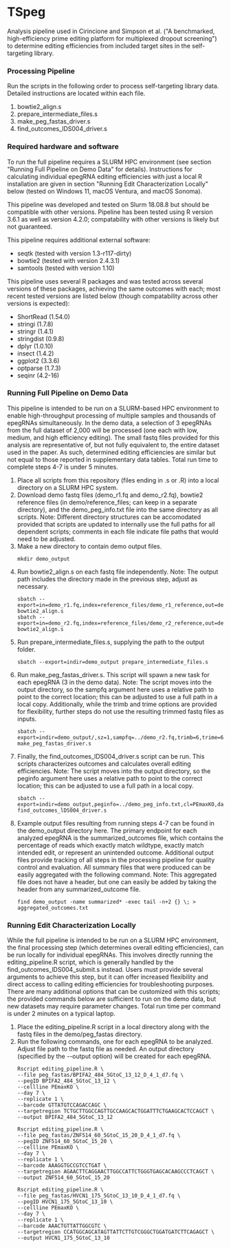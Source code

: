 # TSpeg
Analysis pipeline used in Cirincione and Simpson et al. ("A benchmarked, high-efficiency prime editing platform for multiplexed dropout screening") to determine editing efficiencies from included target sites in the self-targeting library. 

### Processing Pipeline
Run the scripts in the following order to process self-targeting library data. Detailed instructions are located within each file.

1. bowtie2_align.s
2. prepare_intermediate_files.s
3. make_peg_fastas_driver.s
4. find_outcomes_lDS004_driver.s

### Required hardware and software
To run the full pipeline requires a SLURM HPC environment (see section "Running Full Pipeline on Demo Data" for details). Instructions for calculating individual epegRNA editing efficiencies with just a local R installation are given in section "Running Edit Characterization Locally" below (tested on Windows 11, macOS Ventura, and macOS Sonoma).  

This pipeline was developed and tested on Slurm 18.08.8 but should be compatible with other versions. Pipeline has been tested using R version 3.6.1 as well as version 4.2.0; compatability with other versions is likely but not guaranteed.

This pipeline requires additional external software:
* seqtk (tested with version 1.3-r117-dirty)
* bowtie2 (tested with version 2.4.3.1)
* samtools (tested with version 1.10)

This pipeline uses several R packages and was tested across several versions of these packages, achieving the same outcomes with each; most recent tested versions are listed below (though compatability across other versions is expected):
* ShortRead (1.54.0)
* stringi (1.7.8)
* stringr (1.4.1)
* stringdist (0.9.8)
* dplyr (1.0.10)
* insect (1.4.2)
* ggplot2 (3.3.6)
* optparse (1.7.3)
* seqinr (4.2-16)

### Running Full Pipeline on Demo Data
This pipeline is intended to be run on a SLURM-based HPC environment to enable high-throughput processing of multiple samples and thousands of epegRNAs simultaneously. In the demo data, a selection of 3 epegRNAs from the full dataset of 2,000 will be processed (one each with low, medium, and high efficiency editing). The small fastq files provided for this analysis are representative of, but not fully equivalent to, the entire dataset used in the paper. As such, determined editing efficiencies are similar but not equal to those reported in supplementary data tables. Total run time to complete steps 4-7 is under 5 minutes.

1. Place all scripts from this repository (files ending in .s or .R) into a local directory on a SLURM HPC system.
2. Download demo fastq files (demo_r1.fq and demo_r2.fq), bowtie2 reference files (in demo/reference_files; can keep in a separate directory), and the demo_peg_info.txt file into the same directory as all scripts. Note: Different directory structures can be accomodated provided that scripts are updated to internally use the full paths for all dependent scripts; comments in each file indicate file paths that would need to be adjusted.
3. Make a new directory to contain demo output files.
   ```
   mkdir demo_output
   ```
4. Run bowtie2_align.s on each fastq file independently. Note: The output path includes the directory made in the previous step, adjust as necessary.
   ```
   sbatch --export=in=demo_r1.fq,index=reference_files/demo_r1_reference,out=demo_output/demo_r1.bam bowtie2_align.s
   sbatch --export=in=demo_r2.fq,index=reference_files/demo_r2_reference,out=demo_output/demo_r2.bam bowtie2_align.s
   ```
5. Run prepare_intermediate_files.s, supplying the path to the output folder. 
   ```
   sbatch --export=indir=demo_output prepare_intermediate_files.s
   ```
6. Run make_peg_fastas_driver.s. This script will spawn a new task for each epegRNA (3 in the demo data). Note: The script moves into the output directory, so the sampfq argument here uses a relative path to point to the correct location; this can be adjusted to use a full path in a local copy. Additionally, while the trimb and trime options are provided for flexibility, further steps do not use the resulting trimmed fastq files as inputs.
   ```
   sbatch --export=indir=demo_output/,sz=1,sampfq=../demo_r2.fq,trimb=6,trime=6 make_peg_fastas_driver.s
   ```
7. Finally, the find_outcomes_lDS004_driver.s script can be run. This scripts characterizes outcomes and calculates overall editing efficiencies. Note: The script moves into the output directory, so the peginfo argument here uses a relative path to point to the correct location; this can be adjusted to use a full path in a local copy.
   ```
   sbatch --export=indir=demo_output,peginfo=../demo_peg_info.txt,cl=PEmaxKO,day=7,repl=1 find_outcomes_lDS004_driver.s
   ```
8. Example output files resulting from running steps 4-7 can be found in the demo_output directory here. The primary endpoint for each analyzed epegRNA is the summarized_outcomes file, which contains the percentage of reads which exactly match wildtype, exactly match intended edit, or represent an unintended outcome. Additional output files provide tracking of all steps in the processing pipeline for quality control and evaluation. All summary files that were produced can be easily aggregated with the following command. Note: This aggregated file does not have a header, but one can easily be added by taking the header from any summarized_outcome file.
   ```
   find demo_output -name summarized* -exec tail -n+2 {} \; > aggregated_outcomes.txt
   ```
   
### Running Edit Characterization Locally  
While the full pipeline is intended to be run on a SLURM HPC environment, the final processing step (which determines overall editing efficiencies), can be run locally for individual epegRNAs. This involves directly running the editing_pipeline.R script, which is generally handled by the find_outcomes_lDS004_submit.s instead. Users must provide several arguments to achieve this step, but it can offer increased flexibility and direct access to calling editing efficiencies for troubleshooting purposes. There are many additional options that can be customized with this scripts; the provided commands below are sufficient to run on the demo data, but new datasets may require parameter changes. Total run time per command is under 2 minutes on a typical laptop.

1. Place the editing_pipeline.R script in a local directory along with the fastq files in the demo/peg_fastas directory.
2. Run the following commands, one for each epegRNA to be analyzed. Adjust file path to the fastq file as needed. An output directory (specified by the --output option) will be created for each epegRNA.
   ```
   Rscript editing_pipeline.R \
   --file peg_fastas/BPIFA2_484_5GtoC_13_12_D_4_1_d7.fq \
   --pegID BPIFA2_484_5GtoC_13_12 \
   --cellline PEmaxKO \
   --day 7 \
   --replicate 1 \
   --barcode GTTATGTCCAGACCAGC \
   --targetregion TCTGCTTGGCCAGTTGCCAAGCACTGGATTTCTGAAGCACTCCAGCT \
   --output BPIFA2_484_5GtoC_13_12

   Rscript editing_pipeline.R \
   --file peg_fastas/ZNF514_60_5GtoC_15_20_D_4_1_d7.fq \
   --pegID ZNF514_60_5GtoC_15_20 \
   --cellline PEmaxKO \
   --day 7 \
   --replicate 1 \
   --barcode AAAGGTGCCGTCCTGAT \
   --targetregion AGAACTTCAGGAACTTGGCCATTCTGGGTGAGCACAAGCCCTCAGCT \
   --output ZNF514_60_5GtoC_15_20

   Rscript editing_pipeline.R \
   --file peg_fastas/HVCN1_175_5GtoC_13_10_D_4_1_d7.fq \
   --pegID HVCN1_175_5GtoC_13_10 \
   --cellline PEmaxKO \
   --day 7 \
   --replicate 1 \
   --barcode AAACTGTTATTGGCGTC \
   --targetregion CCATGGCAGCATAGTTATTCTTGTCGGGCTGGATGATCTTCAGAGCT \
   --output HVCN1_175_5GtoC_13_10
   ```
